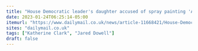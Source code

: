 ```yaml
---
title: "House Democratic leader's daughter accused of spray painting 'All cops are bast**ds' on Boston Common monument and punching cop during arrest appears in court to be charged"
date: 2023-01-24T06:25:14-05:00
itemurl: "https://www.dailymail.co.uk/news/article-11668421/House-Democratic-leaders-daughter-court-accused-graffitiing-cops-bast-ds.html"
sites: "dailymail.co.uk"
tags: ["Katherine Clark", "Jared Dowell"]
draft: false
---
```


